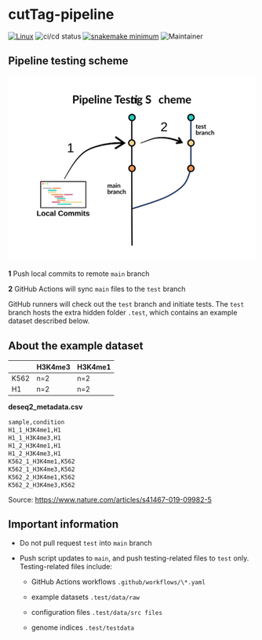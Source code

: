 # cutTag-pipeline

[![Linux](https://svgshare.com/i/Zhy.svg)](https://svgshare.com/i/Zhy.svg)
![ci/cd status](https://github.com/maxsonBraunLab/cutTag-pipeline/actions/workflows/test.yaml/badge.svg?branch=test)
[![snakemake minimum](https://img.shields.io/badge/snakemake->=5.32-<COLOR>.svg)](https://shields.io/)
![Maintainer](https://img.shields.io/badge/maintainer-gartician-blue)

## Pipeline testing scheme

![test_scheme](.test/test_scheme.svg)

**1** Push local commits to remote `main` branch

**2** GitHub Actions will sync `main` files to the `test` branch

GitHub runners will check out the `test` branch and initiate tests. The `test` branch hosts the extra hidden folder `.test`, which contains an example dataset described below.

## About the example dataset

|      | H3K4me3 | H3K4me1 |
|------|---------|---------|
| K562 | n=2     | n=2     |
| H1   | n=2     | n=2     |

**deseq2_metadata.csv**

```
sample,condition
H1_1_H3K4me1,H1
H1_1_H3K4me3,H1
H1_2_H3K4me1,H1
H1_2_H3K4me3,H1
K562_1_H3K4me1,K562
K562_1_H3K4me3,K562
K562_2_H3K4me1,K562
K562_2_H3K4me3,K562
```

Source: https://www.nature.com/articles/s41467-019-09982-5

## Important information

* Do not pull request `test` into `main` branch

* Push script updates to `main`, and push testing-related files to `test` only. Testing-related files include:

    * GitHub Actions workflows `.github/workflows/\*.yaml`

    * example datasets `.test/data/raw`

    * configuration files `.test/data/src files`

    * genome indices `.test/testdata`
